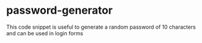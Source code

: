 # password-generator

This code snippet is useful to generate a random password of 10 characters and can be used in login forms
